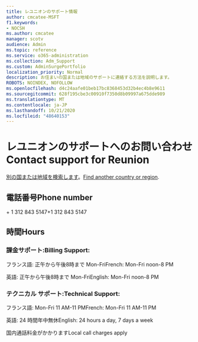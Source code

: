 ```yaml
---
title: レユニオンのサポート情報
author: cmcatee-MSFT
f1.keywords:
- NOCSH
ms.author: cmcatee
manager: scotv
audience: Admin
ms.topic: reference
ms.service: o365-administration
ms.collection: Adm_Support
ms.custom: AdminSurgePortfolio
localization_priority: Normal
description: お住まいの国または地域のサポートに連絡する方法を説明します。
ROBOTS: NOINDEX, NOFOLLOW
ms.openlocfilehash: d4c24aafe01beb17bc8368453d32b4ec4b8e9611
ms.sourcegitcommit: 628f195cbe3c00910f7350d8b09997a675dde989
ms.translationtype: MT
ms.contentlocale: ja-JP
ms.lasthandoff: 10/21/2020
ms.locfileid: "48640153"
---
```

# <a name="contact-support-for-reunion"></a><span data-ttu-id="ec575-103">レユニオンのサポートへのお問い合わせ</span><span class="sxs-lookup"><span data-stu-id="ec575-103">Contact support for Reunion</span></span>

<span data-ttu-id="ec575-104">[別の国または地域を検索します](../contact-support-for-business-products.md)。</span><span class="sxs-lookup"><span data-stu-id="ec575-104">[Find another country or region](../contact-support-for-business-products.md).</span></span>

## <a name="phone-number"></a><span data-ttu-id="ec575-105">電話番号</span><span class="sxs-lookup"><span data-stu-id="ec575-105">Phone number</span></span>
<span data-ttu-id="ec575-106">+ 1 312 843 5147</span><span class="sxs-lookup"><span data-stu-id="ec575-106">+1 312 843 5147</span></span>

## <a name="hours"></a><span data-ttu-id="ec575-107">時間</span><span class="sxs-lookup"><span data-stu-id="ec575-107">Hours</span></span>
### <a name="billing-support"></a><span data-ttu-id="ec575-108">課金サポート:</span><span class="sxs-lookup"><span data-stu-id="ec575-108">Billing Support:</span></span>

<span data-ttu-id="ec575-109">フランス語: 正午から午後8時まで Mon-Fri</span><span class="sxs-lookup"><span data-stu-id="ec575-109">French: Mon-Fri noon-8 PM</span></span>

<span data-ttu-id="ec575-110">英語: 正午から午後8時まで Mon-Fri</span><span class="sxs-lookup"><span data-stu-id="ec575-110">English: Mon-Fri noon-8 PM</span></span>

### <a name="technical-support"></a><span data-ttu-id="ec575-111">テクニカル サポート:</span><span class="sxs-lookup"><span data-stu-id="ec575-111">Technical Support:</span></span>

<span data-ttu-id="ec575-112">フランス語: Mon-Fri 11 AM-11 PM</span><span class="sxs-lookup"><span data-stu-id="ec575-112">French: Mon-Fri 11 AM-11 PM</span></span>

<span data-ttu-id="ec575-113">英語: 24 時間年中無休</span><span class="sxs-lookup"><span data-stu-id="ec575-113">English: 24 hours a day, 7 days a week</span></span>

<span data-ttu-id="ec575-114">国内通話料金がかかります</span><span class="sxs-lookup"><span data-stu-id="ec575-114">Local call charges apply</span></span>
